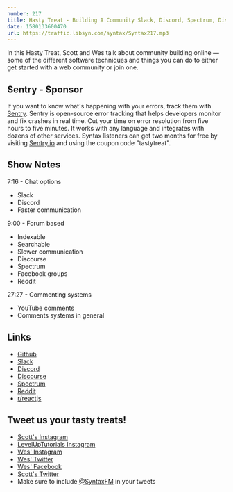 ```yaml
---
number: 217
title: Hasty Treat - Building A Community Slack, Discord, Spectrum, Discourse, Forums
date: 1580133600470
url: https://traffic.libsyn.com/syntax/Syntax217.mp3
---
```


In this Hasty Treat, Scott and Wes talk about community building online — some of the different software techniques and things you can do to either get started with a web community or join one.

## Sentry - Sponsor
If you want to know what's happening with your errors, track them with [Sentry](https://sentry.io/). Sentry is open-source error tracking that helps developers monitor and fix crashes in real time. Cut your time on error resolution from five hours to five minutes. It works with any language and integrates with dozens of other services. Syntax listeners can get two months for free by visiting [Sentry.io](https://sentry.io/) and using the coupon code "tastytreat".

## Show Notes

7:16 - Chat options

* Slack
* Discord
* Faster communication

9:00 - Forum based

* Indexable
* Searchable
* Slower communication
* Discourse
* Spectrum
* Facebook groups
* Reddit

27:27 - Commenting systems

* YouTube comments
* Comments systems in general

## Links
* [Github](https://github.com/)
* [Slack](https://slack.com/)
* [Discord](https://discordapp.com/)
* [Discourse](https://www.discourse.org/)
* [Spectrum](https://spectrum.chat/)
* [Reddit](https://www.reddit.com/)
* [r/reactjs](https://www.reddit.com/r/reactjs/)

## Tweet us your tasty treats!
* [Scott's Instagram](https://www.instagram.com/stolinski/)
* [LevelUpTutorials Instagram](https://www.instagram.com/LevelUpTutorials/)
* [Wes' Instagram](https://www.instagram.com/wesbos/)
* [Wes' Twitter](https://twitter.com/wesbos)
* [Wes' Facebook](https://www.facebook.com/wesbos.developer)
* [Scott's Twitter](https://twitter.com/stolinski)
* Make sure to include [@SyntaxFM](https://twitter.com/SyntaxFM) in your tweets